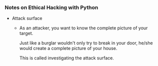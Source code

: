 ### Notes on Ethical Hacking with Python

- Attack surface

    - As an attacker, you want to know the complete picture of your target.

      Just like a burglar wouldn't only try to break in your door, he/she would create a complete picture of your house.

      This is called investigating the attack surface.


